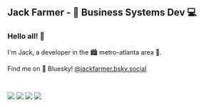 ## Jack Farmer - 🏢 Business Systems Dev 💻

### Hello all! 👋

I'm Jack, a developer in the 🏙️ metro-atlanta area 🍑.

Find me on 🦋 Bluesky! <a target="_blank" href="https://bsky.app/profile/jackfarmer.bsky.social">@jackfarmer.bsky.social</a>

<br>

<img src="https://img.shields.io/badge/Laravel-FF2D20?style=for-the-badge&logo=laravel&logoColor=white" > <img src="https://img.shields.io/badge/MySQL-005C84?style=for-the-badge&logo=mysql&logoColor=white" > <img src="https://img.shields.io/badge/OpenCV-27338e?style=for-the-badge&logo=OpenCV&logoColor=white"> <img src="https://img.shields.io/badge/conda-342B029.svg?&style=for-the-badge&logo=anaconda&logoColor=white">

<!--
**jackfaarmer/jackfaarmer** is a ✨ _special_ ✨ repository because its `README.md` (this file) appears on your GitHub profile.

Here are some ideas to get you started:

- 🔭 I’m currently working on ...
- 🌱 I’m currently learning ...
- 👯 I’m looking to collaborate on ...
- 🤔 I’m looking for help with ...
- 💬 Ask me about ...
- 📫 How to reach me: ...
- 😄 Pronouns: ...
- ⚡ Fun fact: ...
-->
